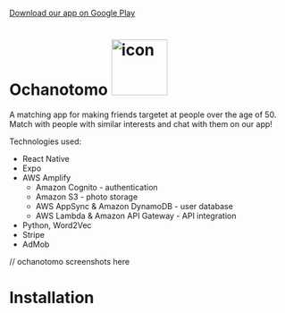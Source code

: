 [Download our app on Google Play](https://play.google.com/store/apps/details?id=com.SilverLining.ochanotomo)

# Ochanotomo <img src="https://github.com/ochatomo/ochatomo-pro/blob/main/assets/ochanotomo-icon.png" alt="icon" width="100">

A matching app for making friends targetet at people over the age of 50. 
Match with people with similar interests and chat with them on our app!

Technologies used:

* React Native
* Expo 
* AWS Amplify
  * Amazon Cognito - authentication
  * Amazon S3 - photo storage
  * AWS AppSync & Amazon DynamoDB - user database
  * AWS Lambda & Amazon API Gateway - API integration
* Python, Word2Vec
* Stripe
* AdMob

// ochanotomo screenshots here

# Installation
